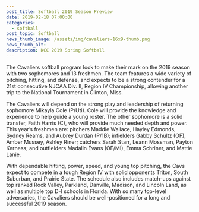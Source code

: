 ```yaml
---
post_title: Softball 2019 Season Preview
date: 2019-02-18 07:00:00
categories:
  - softball
post_topic: Softball
news_thumb_image: /assets/img/cavaliers-16x9-thumb.png
news_thumb_alt:
description: KCC 2019 Spring Softball
---
```


The Cavaliers softball program look to make their mark on the 2019 season with two sophomores and 13 freshmen. The team features a wide variety of pitching, hitting, and defense, and expects to be a strong contender for a 21st consecutive NJCAA Div. II, Region IV Championship, allowing another trip to the National Tournament in Clinton, Miss.

The Cavaliers will depend on the strong play and leadership of returning sophomore Mikayla Cole (P/Uti). Cole will provide the knowledge and experience to help guide a young roster. The other sophomore is a solid transfer, Faith Harris (C), who will provide much needed depth and power. This year’s freshmen are: pitchers Maddie Wallace, Hayley Edmonds, Sydney Reams, and Aubrey Durdan (P/1B); infielders Gabby Schultz (OF), Amber Mussey, Ashley Riner; catchers Sarah Starr, Leann Mossman, Payton Kerness; and outfielders Madalin Evans (OF/MI), Emma Schriner, and Mattie Lanie.

With dependable hitting, power, speed, and young top pitching, the Cavs expect to compete in a tough Region IV with solid opponents Triton, South Suburban, and Prairie State. The schedule also includes match-ups against top ranked Rock Valley, Parkland, Danville, Madison, and Lincoln Land, as well as multiple top D-I schools in Florida. With so many top-level adversaries, the Cavaliers should be well-positioned for a long and successful 2019 season.
